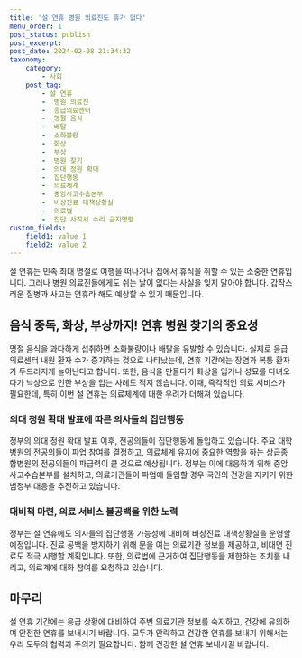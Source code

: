 ```yaml
---
title: '설 연휴 병원 의료진도 휴가 없다'
menu_order: 1
post_status: publish
post_excerpt: 
post_date: 2024-02-08 21:34:32
taxonomy:
    category:
        - 사회
    post_tag:
        - 설 연휴
        -  병원 의료진
        -  응급의료센터
        -  명절 음식
        -  배탈
        -  소화불량
        -  화상
        -  부상
        -  병원 찾기
        -  의대 정원 확대
        -  집단행동
        -  의료체계
        -  중앙사고수습본부
        -  비상진료 대책상황실
        -  의료법
        -  집단 사직서 수리 금지명령
custom_fields:
    field1: value 1
    field2: value 2
---
```


설 연휴는 민족 최대 명절로 여행을 떠나거나 집에서 휴식을 취할 수 있는 소중한 연휴입니다. 그러나 병원 의료진들에게도 쉬는 날이 없다는 사실을 잊지 말아야 합니다. 갑작스러운 질병과 사고는 연휴라 해도 예상할 수 있기 때문입니다.
## 음식 중독, 화상, 부상까지! 연휴 병원 찾기의 중요성
명절 음식을 과다하게 섭취하면 소화불량이나 배탈을 유발할 수 있습니다. 실제로 응급의료센터 내원 환자 수가 증가하는 것으로 나타났는데, 연휴 기간에는 장염과 복통 환자가 두드러지게 늘어난다고 합니다. 또한, 음식을 만들다가 화상을 입거나 성묘를 다녀오다가 낙상으로 인한 부상을 입는 사례도 적지 않습니다. 이때, 즉각적인 의료 서비스가 필요한데, 특히 이번 설 연휴는 의료체계에 대한 우려가 더해져 있습니다.
### 의대 정원 확대 발표에 따른 의사들의 집단행동
정부의 의대 정원 확대 발표 이후, 전공의들이 집단행동에 돌입하고 있습니다. 주요 대학병원의 전공의들이 파업 참여를 결정하고, 의료체계 유지에 중요한 역할을 하는 상급종합병원의 전공의들이 파급력이 클 것으로 예상됩니다. 정부는 이에 대응하기 위해 중앙사고수습본부를 설치하고, 의료기관들이 파업에 돌입할 경우 국민의 건강을 지키기 위한 범정부 대응을 추진하고 있습니다.
### 대비책 마련, 의료 서비스 불공백을 위한 노력
정부는 설 연휴에도 의사들의 집단행동 가능성에 대비해 비상진료 대책상황실을 운영할 예정입니다. 진료 공백을 방지하기 위해 문을 여는 의료기관 정보를 제공하고, 비대면 진료도 적극 시행할 계획입니다. 또한, 의료법에 근거하여 집단행동을 제한하는 조치를 내리고, 의료계에 대화 참여를 요청하고 있습니다.
## 마무리
설 연휴 기간에는 응급 상황에 대비하여 주변 의료기관 정보를 숙지하고, 건강에 유의하며 안전한 연휴를 보내시기 바랍니다. 모두가 안락하고 건강한 연휴를 보내기 위해서는 우리 모두의 협력과 주의가 필요합니다. 함께 건강한 설 연휴 보내시길 바랍니다.
